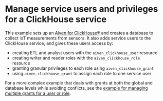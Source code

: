 
# Manage service users and privileges for a ClickHouse service

This example sets up an [Aiven for ClickHouse®](https://aiven.io/docs/products/clickhouse) and creates a database to collect IoT measurements from sensors. It also adds service users to the ClickHouse service,
and gives these users access by:

- creating ETL and analyst users with the `aiven_clickhouse_user` resource
- creating writer and reader roles with the `aiven_clickhouse_role` resource
- granting granular privileges to each role using `aiven_clickhouse_grant`
- using `aiven_clickhouse_grant` to assign each role to one service user

For a more complex example that deals with grants at both the global and database levels while avoiding conflicts, see the
[example for managing multiple grants for a user or role](https://github.com/aiven/terraform-provider-aiven/tree/main/examples/clickhouse/grants).
